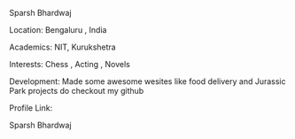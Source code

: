 Sparsh Bhardwaj

Location:
          Bengaluru , India

Academics:
          NIT, Kurukshetra

Interests:
          Chess , Acting , Novels

Development:
          Made some awesome wesites like food delivery and Jurassic Park projects do checkout my github

Profile Link:

Sparsh Bhardwaj
